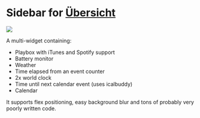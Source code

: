 # Sidebar for [Übersicht](http://tracesof.net/uebersicht/)

![](https://raw.githubusercontent.com/Pe8er/uWidgets-Distribution/master/Sidebar/screenshot.png)

A multi-widget containing:
- Playbox with iTunes and Spotify support
- Battery monitor
- Weather
- Time elapsed from an event counter
- 2x world clock
- Time until next calendar event (uses icalbuddy)
- Calendar

It supports flex positioning, easy background blur and tons of probably very poorly written code.


